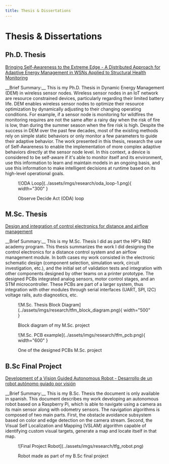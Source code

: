 ```yaml
---
title: Thesis & Dissertations
---
```


# Thesis & Dissertations

## Ph.D. Thesis
<p class="pub-title-first">
    <a target="_blank" rel="noopener noreferrer" href="http://dx.doi.org/10.5821/dissertation-2117-424246" title="PhD thesis">
        Bringing Self-Awareness to the Extreme Edge - A Distributed Approach for Adaptive Energy Management in WSNs Applied to Structural Health Monitoring
    </a>
</p>
__Brief Summary:__
This is my Ph.D. Thesis in Dynamic Energy Management (DEM) in wireless sensor nodes. Wireless sensor nodes in an IoT network are resource constrained devices, particularly regarding their limited battery life. DEM enables wireless sensor nodes to optimize their resource optimization by dynamically adjusting to their changing operating conditions. For example, if a sensor node is monitoring for wildfires the monitoring requires are not the same after a rainy day when the risk of fire is low, than during the summer season when the fire risk is high. Despite the success in DEM over the past few decades, most of the existing methods rely on simple static behaviors or only monitor a few parameters to guide their adaptive behavior. The work presented in this thesis, research the use of Self-Awareness to enable the implementation of more complex adaptive behaviors directly at the sensor node level. In this context, a device is considered to be self-aware if it's able to monitor itself and its environment, use this information to learn and maintain models in an ongoing basis, and use this information to make intelligent decisions at runtime based on its high-level operational goals.

<figure markdown="span">
  ![ODA Loop](../assets/imgs/research/oda_loop-1.png){ width="300" }
  <p class="figure-captions">Observe Decide Act (ODA) loop</p>
</figure>

## M.Sc. Thesis
<p class="pub-title-first">
    <a target="_blank" rel="noopener noreferrer" href="https://upcommons.upc.edu/handle/2117/124315" title="Masters thesis">
        Design and integration of control electronics for distance and airflow management
    </a>
</p>
__Brief Summary:__
This is my M.Sc. Thesis I did as part the HP's R&D academy program. This thesis summarizes the work I did designing the control electronics for a distance control system and an airflow management module. In both cases my work consisted in the electronic schematic design (component selection, simulation work, circuit investigation, etc.), and the initial set of validation tests and integration with other components designed by other teams on a printer prototype. The designed PCBs integrated analog sensors, motor control stages, and an STM microcontroller. These PCBs are part of a larger system, thus integration with other modules through serial interfaces (UART, SPI, I2C) voltage rails, auto diagnostics, etc.

<figure markdown="span">
  ![M.Sc. Thesis Block Diagram](../assets/imgs/research/tfm_block_diagram.png){ width="500" }
  <p class="figure-captions">Block diagram of my M.Sc. project</p>
</figure>

<figure markdown="span">
  ![M.Sc. PCB example](../assets/imgs/research/tfm_pcb.png){ width="600" }
  <p class="figure-captions">One of the designed PCBs M.Sc. project</p>
</figure>

## B.Sc Final Project
<p class="pub-title-first">
    <a target="_blank" rel="noopener noreferrer" href="https://drive.google.com/file/d/170bi9dNDOwZmmE8zO6q15ySLHxuf0xw4/view?usp=drive_link" title="B.Sc">
        Development of a Vision Guided Autonomous Robot - Desarrollo de un robot autónomo guiado por visión
    </a>
</p>
__Brief Summary:__
This is my B.Sc. Thesis the document is only available in spanish. This document describes my work developing an autonomous robot based on a Raspberry Pi, which is able to navigate using a camera as its main sensor along with odometry sensors. The navigation algorithms is composed of two main parts. First, the obstacle avoidance subsystem based on color and edge detection on the camera stream. Second, the Visual Self Localization and Mapping (VSLAM) algorithm capable of identifying custom visual targets, generate a map and locate itself in that map.

<figure markdown="span">
  ![Final Project Robot](../assets/imgs/research/tfg_robot.png)
  <p class="figure-captions">Robot made as part of my B.Sc final project</p>
</figure>